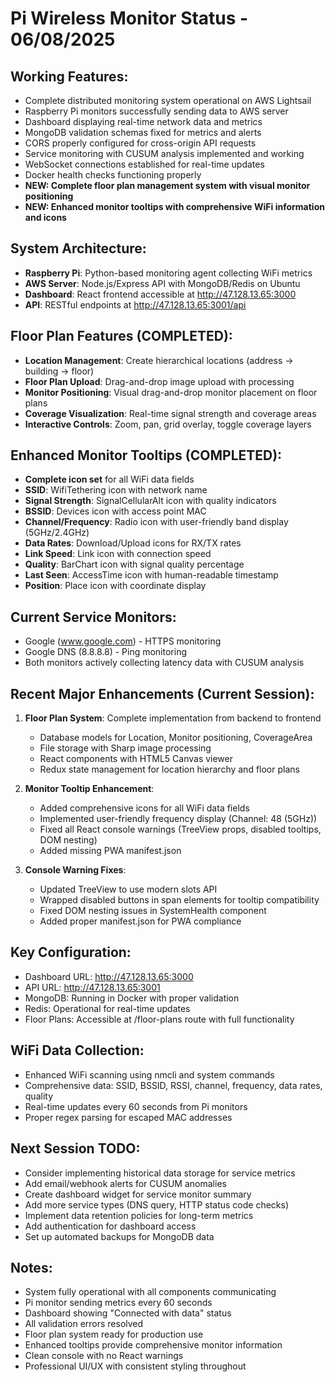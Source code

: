 # Pi Wireless Monitor Status - 06/08/2025

## Working Features:
- Complete distributed monitoring system operational on AWS Lightsail
- Raspberry Pi monitors successfully sending data to AWS server
- Dashboard displaying real-time network data and metrics
- MongoDB validation schemas fixed for metrics and alerts
- CORS properly configured for cross-origin API requests
- Service monitoring with CUSUM analysis implemented and working
- WebSocket connections established for real-time updates
- Docker health checks functioning properly
- **NEW: Complete floor plan management system with visual monitor positioning**
- **NEW: Enhanced monitor tooltips with comprehensive WiFi information and icons**

## System Architecture:
- **Raspberry Pi**: Python-based monitoring agent collecting WiFi metrics
- **AWS Server**: Node.js/Express API with MongoDB/Redis on Ubuntu
- **Dashboard**: React frontend accessible at http://47.128.13.65:3000
- **API**: RESTful endpoints at http://47.128.13.65:3001/api

## Floor Plan Features (COMPLETED):
- **Location Management**: Create hierarchical locations (address → building → floor)
- **Floor Plan Upload**: Drag-and-drop image upload with processing
- **Monitor Positioning**: Visual drag-and-drop monitor placement on floor plans
- **Coverage Visualization**: Real-time signal strength and coverage areas
- **Interactive Controls**: Zoom, pan, grid overlay, toggle coverage layers

## Enhanced Monitor Tooltips (COMPLETED):
- **Complete icon set** for all WiFi data fields
- **SSID**: WifiTethering icon with network name
- **Signal Strength**: SignalCellularAlt icon with quality indicators
- **BSSID**: Devices icon with access point MAC
- **Channel/Frequency**: Radio icon with user-friendly band display (5GHz/2.4GHz)
- **Data Rates**: Download/Upload icons for RX/TX rates
- **Link Speed**: Link icon with connection speed
- **Quality**: BarChart icon with signal quality percentage
- **Last Seen**: AccessTime icon with human-readable timestamp
- **Position**: Place icon with coordinate display

## Current Service Monitors:
- Google (www.google.com) - HTTPS monitoring
- Google DNS (8.8.8.8) - Ping monitoring
- Both monitors actively collecting latency data with CUSUM analysis

## Recent Major Enhancements (Current Session):
1. **Floor Plan System**: Complete implementation from backend to frontend
   - Database models for Location, Monitor positioning, CoverageArea
   - File storage with Sharp image processing
   - React components with HTML5 Canvas viewer
   - Redux state management for location hierarchy and floor plans

2. **Monitor Tooltip Enhancement**: 
   - Added comprehensive icons for all WiFi data fields
   - Implemented user-friendly frequency display (Channel: 48 (5GHz))
   - Fixed all React console warnings (TreeView props, disabled tooltips, DOM nesting)
   - Added missing PWA manifest.json

3. **Console Warning Fixes**:
   - Updated TreeView to use modern slots API
   - Wrapped disabled buttons in span elements for tooltip compatibility
   - Fixed DOM nesting issues in SystemHealth component
   - Added proper manifest.json for PWA compliance

## Key Configuration:
- Dashboard URL: http://47.128.13.65:3000
- API URL: http://47.128.13.65:3001
- MongoDB: Running in Docker with proper validation
- Redis: Operational for real-time updates
- Floor Plans: Accessible at /floor-plans route with full functionality

## WiFi Data Collection:
- Enhanced WiFi scanning using nmcli and system commands
- Comprehensive data: SSID, BSSID, RSSI, channel, frequency, data rates, quality
- Real-time updates every 60 seconds from Pi monitors
- Proper regex parsing for escaped MAC addresses

## Next Session TODO:
- Consider implementing historical data storage for service metrics
- Add email/webhook alerts for CUSUM anomalies
- Create dashboard widget for service monitor summary
- Add more service types (DNS query, HTTP status code checks)
- Implement data retention policies for long-term metrics
- Add authentication for dashboard access
- Set up automated backups for MongoDB data

## Notes:
- System fully operational with all components communicating
- Pi monitor sending metrics every 60 seconds
- Dashboard showing "Connected with data" status
- All validation errors resolved
- Floor plan system ready for production use
- Enhanced tooltips provide comprehensive monitor information
- Clean console with no React warnings
- Professional UI/UX with consistent styling throughout